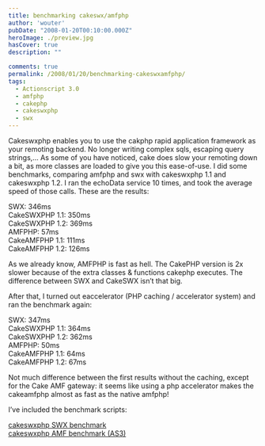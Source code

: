 ```yaml
---
title: benchmarking cakeswx/amfphp
author: 'wouter'
pubDate: "2008-01-20T00:10:00.000Z"
heroImage: ./preview.jpg
hasCover: true
description: ""

comments: true
permalink: /2008/01/20/benchmarking-cakeswxamfphp/
tags:
  - Actionscript 3.0
  - amfphp
  - cakephp
  - cakeswxphp
  - swx
---
```

Cakeswxphp enables you to use the cakphp rapid application framework as your remoting backend. No longer writing complex sqls, escaping query strings,… As some of you have noticed, cake does slow your remoting down a bit, as more classes are loaded to give you this ease-of-use. I did some benchmarks, comparing amfphp and swx with cakeswxphp 1.1 and cakeswxphp 1.2. I ran the echoData service 10 times, and took the average speed of those calls. These are the results:

SWX: 346ms  
CakeSWXPHP 1.1: 350ms  
CakeSWXPHP 1.2: 369ms  
AMFPHP: 57ms  
CakeAMFPHP 1.1: 111ms  
CakeAMFPHP 1.2: 126ms

As we already know, AMFPHP is fast as hell. The CakePHP version is 2x slower because of the extra classes & functions cakephp executes. The difference between SWX and CakeSWX isn’t that big.

After that, I turned out eaccelerator (PHP caching / accelerator system) and ran the benchmark again:

SWX: 347ms  
CakeSWXPHP 1.1: 364ms  
CakeSWXPHP 1.2: 362ms  
AMFPHP: 50ms  
CakeAMFPHP 1.1: 64ms  
CakeAMFPHP 1.2: 67ms

Not much difference between the first results without the caching, except for the Cake AMF gateway: it seems like using a php accelerator makes the cakeamfphp almost as fast as the native amfphp!

I’ve included the benchmark scripts:

[cakeswxphp SWX benchmark][1]  
[cakeswxphp AMF benchmark (AS3)][2]

 [1]: /wp-content/uploads/2008/01/cakeswxphp.fla "cakeswxphp SWX benchmark"
 [2]: /wp-content/uploads/2008/01/cakeswxphpbenchmark.as "cakeswxphp AMF benchmark (AS3)"